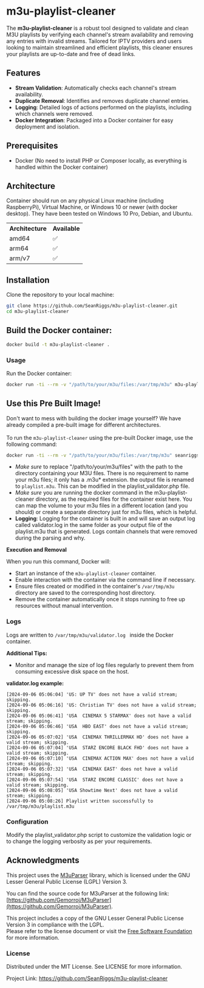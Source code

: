 # m3u-playlist-cleaner

The **m3u-playlist-cleaner** is a robust tool designed to validate and clean M3U playlists by verifying each channel's stream availability and removing any entries with invalid streams. Tailored for IPTV providers and users looking to maintain streamlined and efficient playlists, this cleaner ensures your playlists are up-to-date and free of dead links.

## Features

- **Stream Validation**: Automatically checks each channel's stream availability.
- **Duplicate Removal**: Identifies and removes duplicate channel entries.
- **Logging**: Detailed logs of actions performed on the playlists, including which channels were removed.
- **Docker Integration**: Packaged into a Docker container for easy deployment and isolation.

## Prerequisites

- Docker (No need to install PHP or Composer locally, as everything is handled within the Docker container)

## Architecture
Container should run on any physical Linux machine (including RaspberryPi), Virtual Machine, or Windows 10 or newer (with docker desktop). They have been tested on Windows 10 Pro, Debian, and Ubuntu.

<table>
<tr>
<th>Architecture</th>
<th>Available</th>	
</tr>
<tr>
<td>amd64</td>
<td>✅</td>
</tr>
<tr>	
<td>arm64</td>
<td>✅</td>
</tr>
<td>arm/v7</td>
<td>✅	
</td>
</table>

## Installation

Clone the repository to your local machine:

```bash
git clone https://github.com/SeanRiggs/m3u-playlist-cleaner.git
cd m3u-playlist-cleaner
```

## Build the Docker container:

```bash
docker build -t m3u-playlist-cleaner .
```

### Usage
Run the Docker container:

```bash
docker run -ti --rm -v "/path/to/your/m3u/files:/var/tmp/m3u" m3u-playlist-cleaner
```
## Use this Pre Built Image!

Don't want to mess with building the docker image yourself? We have already compiled a pre-built image for different architectures.<br><br>To run the `m3u-playlist-cleaner` using the pre-built Docker image, use the following command:

```bash
docker run -ti --rm -v "/path/to/your/m3u/files:/var/tmp/m3u" seanriggs/m3u-playlist-cleaner
```
- *Make sure* to replace "/path/to/your/m3u/files" with the path to the directory containing your M3U files. There is no requirement to name your m3u files; it only has a .m3u* extension. the output file is renamed to <code>playlist.m3u</code>. This can be modified in the playlist_validator.php file.
- *Make sure* you are running the docker command in the m3u-playlist-cleaner directory, as the required files for the container exist here. You can map the volume to your m3u files in a different location (and you should) or create a separate directory just for m3u files, which is helpful.
- **Logging**: Logging for the container is built in and will save an output log called </code>validator.log</code> in the same folder as your output file of the playlist.m3u that is generated. Logs contain channels that were removed during the parsing and why.

**Execution and Removal**

When you run this command, Docker will:

- Start an instance of the <code>m3u-playlist-cleaner</code> container.
- Enable interaction with the container via the command line if necessary.
- Ensure files created or modified in the container's <code>/var/tmp/m3u</code> directory are saved to the corresponding host directory.
- Remove the container automatically once it stops running to free up resources without manual intervention.

### Logs

Logs are written to <code>/var/tmp/m3u/validator.log </code> inside the Docker container. 

**Additional Tips:**
- Monitor and manage the size of log files regularly to prevent them from consuming excessive disk space on the host.

**validator.log example:**
```
[2024-09-06 05:06:04] 'US: UP TV' does not have a valid stream; skipping.
[2024-09-06 05:06:16] 'US: Christian TV' does not have a valid stream; skipping.
[2024-09-06 05:06:41] 'USA  CINEMAX 5 STARMAX' does not have a valid stream; skipping.
[2024-09-06 05:06:46] 'USA  HBO EAST' does not have a valid stream; skipping.
[2024-09-06 05:07:02] 'USA  CINEMAX THRILLERMAX HD' does not have a valid stream; skipping.
[2024-09-06 05:07:04] 'USA  STARZ ENCORE BLACK FHD' does not have a valid stream; skipping.
[2024-09-06 05:07:10] 'USA  CINEMAX ACTION MAX' does not have a valid stream; skipping.
[2024-09-06 05:07:32] 'USA  CINEMAX EAST' does not have a valid stream; skipping.
[2024-09-06 05:07:54] 'USA  STARZ ENCORE CLASSIC' does not have a valid stream; skipping.
[2024-09-06 05:08:05] 'USA Showtime Next' does not have a valid stream; skipping.
[2024-09-06 05:08:26] Playlist written successfully to /var/tmp/m3u/playlist.m3u
```

### Configuration
Modify the playlist_validator.php script to customize the validation logic or to change the logging verbosity as per your requirements.

## Acknowledgments

This project uses the [M3uParser](https://github.com/Gemorroj/M3uParser) library, which is licensed under the GNU Lesser General Public License (LGPL) Version 3.

You can find the source code for M3uParser at the following link:  
[https://github.com/Gemorroj/M3uParser](https://github.com/Gemorroj/M3uParser).

This project includes a copy of the GNU Lesser General Public License Version 3 in compliance with the LGPL.  
Please refer to the license document or visit the [Free Software Foundation](https://www.gnu.org/licenses/lgpl-3.0.html) for more information.


### License

Distributed under the MIT License. See LICENSE for more information.



Project Link: https://github.com/SeanRiggs/m3u-playlist-cleaner

